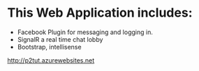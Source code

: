# This Web Application includes:
- Facebook Plugin for messaging and logging in.
- SignalR a real time chat lobby
- Bootstrap, intellisense

http://p2tut.azurewebsites.net
